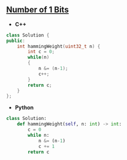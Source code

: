 ## [Number of 1 Bits](https://leetcode.com/problems/number-of-1-bits/)

* **C++**
```cpp
class Solution {
public:
    int hammingWeight(uint32_t n) {
        int c = 0;
        while(n)
        {
            n &= (n-1);
            c++;
        }
        return c;
    }
};
```

* **Python**
```py
class Solution:
    def hammingWeight(self, n: int) -> int:
        c = 0
        while n:
            n &= (n-1)
            c += 1
        return c
```
